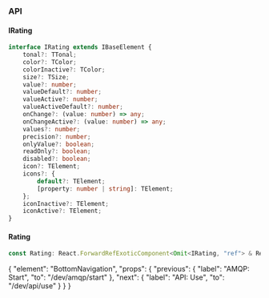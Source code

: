 

### API

#### IRating

```ts
interface IRating extends IBaseElement {
    tonal?: TTonal;
    color?: TColor;
    colorInactive?: TColor;
    size?: TSize;
    value?: number;
    valueDefault?: number;
    valueActive?: number;
    valueActiveDefault?: number;
    onChange?: (value: number) => any;
    onChangeActive?: (value: number) => any;
    values?: number;
    precision?: number;
    onlyValue?: boolean;
    readOnly?: boolean;
    disabled?: boolean;
    icon?: TElement;
    icons?: {
        default?: TElement;
        [property: number | string]: TElement;
    };
    iconInactive?: TElement;
    iconActive?: TElement;
}
```

#### Rating

```ts
const Rating: React.ForwardRefExoticComponent<Omit<IRating, "ref"> & React.RefAttributes<unknown>>;
```


{
  "element": "BottomNavigation",
  "props": {
    "previous": {
      "label": "AMQP: Start",
      "to": "/dev/amqp/start"
    },
    "next": {
      "label": "API: Use",
      "to": "/dev/api/use"
    }
  }
}